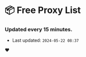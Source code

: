 # :package: Free Proxy List
### Updated every 15 minutes.

- Last updated: `2024-05-22 08:37`

:heart:
